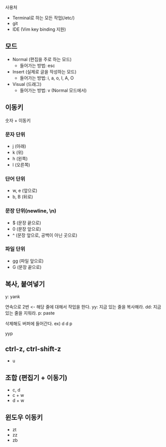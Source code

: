 사용처
- Terminal로 하는 모든 작업(/etc/)
- git
- IDE (Vim key binding 지원)


## 모드

- Normal (편집을 주로 하는 모드)
  - 들어가는 방법: esc
- Insert (실제로 글을 작성하는 모드)
  - 들어가는 방법: i, a, o, I, A, O
- Visual (드래그)
  - 들어가는 방법: v (Normal 모드에서)

## 이동키
숫자 + 이동키
### 문자 단위
  - j (아래)
  - k (위)
  - h (왼쪽)
  - l (오른쪽)
### 단어 단위
  - w, e (앞으로)
  - b, B (뒤로)
### 문장 단위(newline, \n)
  - $ (문장 끝으로)
  - 0 (문장 앞으로)
  - ^ (문장 앞으로, 공백이 아닌 곳으로)
### 파일 단위
  - gg (파일 앞으로)
  - G (문장 끝으로)

## 복사, 붙여넣기
y: yank

연속으로 2번 <- 해당 줄에 대해서 작업을 한다.
yy: 지금 있는 줄을 복사해라.
dd: 지금 있는 줄을 지워라.
p: paste

삭제해도 버퍼에 들어간다. ex) d d p

yyp
## ctrl-z, ctrl-shift-z
  - u

## 조합  (편집기 + 이동기)
  - c, d
  - c + w
  - d + w

## 윈도우 이동키
- zt
- zz
- zb
